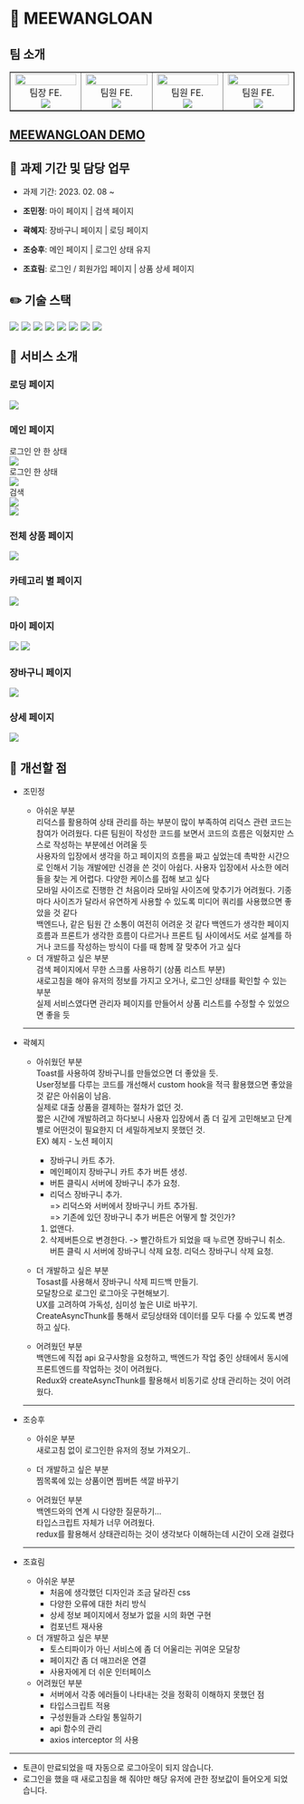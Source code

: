 # 🤑 MEEWANGLOAN

## 팀 소개

<table border>
  <tbody>
    <tr>
      <td align="center" width="200px">
        <img width="100%" src="https://avatars.githubusercontent.com/u/113992260?v=4"  alt=""/><br />
        팀장 FE.<br/>
        <a href="https://github.com/quokka-eating-carrots">
          <img src="https://img.shields.io/badge/조민정-000?style=flat-round&logo=GitHub&logoColor=white"/>
        </a>
      </td>
      <td align="center" width="200px">
        <img width="100%" src="https://avatars.githubusercontent.com/u/98737388?v=4"  alt=""/><br />
        팀원 FE.<br/>
        <a href="https://github.com/Hyetoria">
          <img src="https://img.shields.io/badge/곽혜지-000?style=flat-round&logo=GitHub&logoColor=white"/>
        </a>
      </td>
      <td align="center" width="200px">
        <img width="100%" src="https://avatars.githubusercontent.com/u/37996446?v=4"  alt=""/>
        팀원 FE.<br/>
        <a href="https://github.com/whtmdgn1409">
          <img src="https://img.shields.io/badge/조승후-000?style=flat-round&logo=GitHub&logoColor=white"/>
        </a>
      </td>
      <td align="center" width="200px">
        <img width="100%" src="https://avatars.githubusercontent.com/u/103406196?v=4"  alt=""/>
        팀원 FE.<br/>
        <a href="https://github.com/hyorimcho">
          <img src="https://img.shields.io/badge/조효림-000?style=flat-round&logo=GitHub&logoColor=white"/>
        </a>
      </td>
     </tr>
  </tbody>
</table>

## [MEEWANGLOAN DEMO](https://meewangloan.netlify.app/)

## 📅 과제 기간 및 담당 업무

- 과제 기간: 2023. 02. 08 ~

- **조민정**: 마이 페이지 | 검색 페이지
- **곽혜지**: 장바구니 페이지 | 로딩 페이지
- **조승후**: 메인 페이지 | 로그인 상태 유지
- **조효림**: 로그인 / 회원가입 페이지 | 상품 상세 페이지

## ✏️ 기술 스택

<div style="display: flex; gap: 5px; flex-wrap: wrap;">
  <img src="https://img.shields.io/badge/Vite-646CFF?style=for-the-badge&logo=Vite&logoColor=white"/>
  <img src="https://img.shields.io/badge/Axios-5A29E4?style=for-the-badge&logo=Axios&logoColor=white"/>
  <img src="https://img.shields.io/badge/TypeScript-3178C6?style=for-the-badge&logo=TypeScript&logoColor=white"/>
  <img src="https://img.shields.io/badge/React-61DAFB?style=for-the-badge&logo=React&logoColor=black"/>
  <img src="https://img.shields.io/badge/React Router-CA4245?style=for-the-badge&logo=React Router&logoColor=white"/>
  <img src="https://img.shields.io/badge/Redux-674ABC?style=for-the-badge&logo=Redux&logoColor=white"/>
  <img src="https://img.shields.io/badge/Tailwind CSS-06B6D4?style=for-the-badge&logo=Tailwind CSS&logoColor=white"/>
  <img src="https://img.shields.io/badge/DaisyUI-5A0EF8?style=for-the-badge&logo=DaisyUI&logoColor=white"/>
</div>

## 🛒 서비스 소개

### 로딩 페이지

![](./images/loading.gif)

### 메인 페이지

로그인 안 한 상태 <br />
![](./images/main-1.png) <br />
로그인 한 상태 <br />
![](./images/main-2.png)<br />
검색 <br />
![](./images/search.gif)<br />
![](./images/cartfavor.gif)

### 전체 상품 페이지

![](./images/allproduct.gif)

### 카테고리 별 페이지

![](./images/category.gif)

### 마이 페이지

![](./images/favor-1.gif)
![](./images/pwtest.gif)

### 장바구니 페이지

![](./images/cart.png)

### 상세 페이지

![](./images/detail.gif)

## 🧐 개선할 점

- 조민정

  - 아쉬운 부분 <br />
    리덕스를 활용하여 상태 관리를 하는 부분이 많이 부족하여 리덕스 관련 코드는 참여가 어려웠다. 다른 팀원이 작성한 코드를 보면서 코드의 흐름은 익혔지만 스스로 작성하는 부분에선 어려울 듯 <br />
    사용자의 입장에서 생각을 하고 페이지의 흐름을 짜고 싶었는데 촉박한 시간으로 인해서 기능 개발에만 신경을 쓴 것이 아쉽다. 사용자 입장에서 사소한 에러들을 찾는 게 어렵다. 다양한 케이스를 접해 보고 싶다 <br />
    모바일 사이즈로 진행한 건 처음이라 모바일 사이즈에 맞추기가 어려웠다. 기종마다 사이즈가 달라서 유연하게 사용할 수 있도록 미디어 쿼리를 사용했으면 좋았을 것 같다 <br />
    백엔드나, 같은 팀원 간 소통이 여전히 어려운 것 같다 백엔드가 생각한 페이지 흐름과 프론트가 생각한 흐름이 다르거나 프론트 팀 사이에서도 서로 설계를 하거나 코드를 작성하는 방식이 다를 때 함께 잘 맞추어 가고 싶다 <br />
  - 더 개발하고 싶은 부분 <br />
  검색 페이지에서 무한 스크롤 사용하기 (상품 리스트 부분) <br />
  새로고침을 해야 유저의 정보를 가지고 오거나, 로그인 상태를 확인할 수 있는 부분 <br />
  실제 서비스였다면 관리자 페이지를 만들어서 상품 리스트를 수정할 수 있었으면 좋을 듯
  <hr />

- 곽혜지

  - 아쉬웠던 부분 <br />
    Toast를 사용하여 장바구니를 만들었으면 더 좋았을 듯. <br />
    User정보를 다루는 코드를 개선해서 custom hook을 적극 활용했으면 좋았을것 같은 아쉬움이 남음. <br />
    실제로 대출 상품을 결제하는 절차가 없던 것. <br />
    짧은 시간에 개발하려고 하다보니 사용자 입장에서 좀 더 깊게 고민해보고 단계별로 어떤것이 필요한지 더 세밀하게보지 못했던 것. <br />
    EX) 혜지 - 노션 페이지 <br />

    - 장바구니 카트 추가.

    * 메인페이지 장바구니 카트 추가 버튼 생성.
    * 버튼 클릭시 서버에 장바구니 추가 요청.
    * 리덕스 장바구니 추가. <br />
      => 리덕스와 서버에서 장바구니 카트 추가됨. <br />
      => 기존에 있던 장바구니 추가 버튼은 어떻게 할 것인가? <br />

    1.  없앤다.
    2.  삭제버튼으로 변경한다. -> 빨간하트가 되었을 때 누르면 장바구니 취소.
        버튼 클릭 시 서버에 장바구니 삭제 요청.
        리덕스 장바구니 삭제 요청.

  - 더 개발하고 싶은 부분 <br />
    Tosast를 사용해서 장바구니 삭제 피드백 만들기. <br />
    모달창으로 로그인 로그아웃 구현해보기. <br />
    UX를 고려하여 가독성, 심미성 높은 UI로 바꾸기. <br />
    CreateAsyncThunk를 통해서 로딩상태와 데이터를 모두 다룰 수 있도록 변경하고 싶다.
  - 어려웠던 부분 <br />
  백앤드에 직접 api 요구사항을 요청하고, 백엔드가 작업 중인 상태에서 동시에 프론트엔드를 작업하는 것이 어려웠다. <br />
  Redux와 createAsyncThunk를 활용해서 비동기로 상태 관리하는 것이 어려웠다.
  <hr />

- 조승후

  - 아쉬운 부분 <br />
    새로고침 없이 로그인한 유저의 정보 가져오기..

  - 더 개발하고 싶은 부분 <br />
    찜목록에 있는 상품이면 찜버튼 색깔 바꾸기
  - 어려웠던 부분 <br />
  백엔드와의 연계 시 다양한 질문하기… <br />
  타입스크립트 자체가 너무 어려웠다. <br />
  redux를 활용해서 상태관리하는 것이 생각보다 이해하는데 시간이 오래 걸렸다
  <hr />

- 조효림
  - 아쉬운 부분
    - 처음에 생각했던 디자인과 조금 달라진 css
    - 다양한 오류에 대한 처리 방식
    - 상세 정보 페이지에서 정보가 없을 시의 화면 구현
    - 컴포넌트 재사용
  - 더 개발하고 싶은 부분
    - 토스티파이가 아닌 서비스에 좀 더 어울리는 귀여운 모달창
    - 페이지간 좀 더 매끄러운 연결
    - 사용자에게 더 쉬운 인터페이스
  - 어려웠던 부분
    - 서버에서 각종 에러들이 나타내는 것을 정확히 이해하지 못했던 점
    - 타입스크립트 적용
    - 구성원들과 스타일 통일하기
    - api 함수의 관리
    - axios interceptor 의 사용

<hr />

- 토큰이 만료되었을 때 자동으로 로그아웃이 되지 않습니다.
- 로그인을 했을 때 새로고침을 해 줘야만 해당 유저에 관한 정보값이 들어오게 되었습니다.
